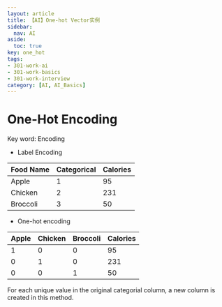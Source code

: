 ```yaml
---
layout: article
title: 【AI】One-hot Vector实例
sidebar:
  nav: AI
aside:
  toc: true
key: one_hot
tags:
- 301-work-ai
- 301-work-basics
- 301-work-interview
category: [AI, AI_Basics]
---
```

# One-Hot Encoding

Key word: Encoding

- Label Encoding

| Food Name | Categorical  | Calories |
| --- | --- | --- |
| Apple | 1 | 95 |
| Chicken | 2 | 231 |
| Broccoli | 3 | 50 |
- One-hot encoding

| Apple | Chicken | Broccoli | Calories |
| --- | --- | --- | --- |
| 1 | 0 | 0 | 95 |
| 0 | 1 | 0 | 231 |
| 0 | 0 | 1 | 50 |

For each unique value in the original categorial column, a new column is created in this method.